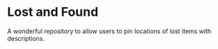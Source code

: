 # Lost and Found

A wonderful repository to allow users to pin locations of lost items with descriptions.
